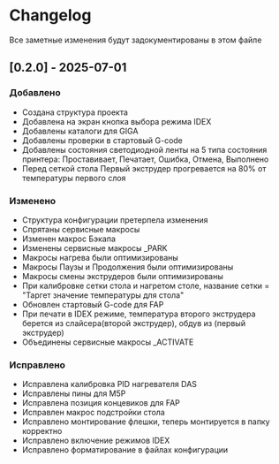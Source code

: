 # Changelog
Все заметные изменения будут задокументированы в  этом файле

## [0.2.0] - 2025-07-01
### Добавлено
- Создана структура проекта
- Добавлена на экран кнопка выбора режима IDEX
- Добавлены каталоги для GIGA
- Добавлены проверки в стартовый G-code 
- Добавлены состояния светодиодной ленты на 5 типа состояния принтера:
	Проставивает, Печатает, Ошибка, Отмена, Выполнено
- Перед сеткой стола Первый экструдер прогревается на 80% от температуры первого слоя

### Изменено
- Структура конфигурации претерпела изменения
- Спрятаны сервисные макросы 
- Изменен макрос Бэкапа
- Изменены сервисные макросы _PARK 
- Макросы нагрева были оптимизированы
- Макросы Паузы и Продолжения были оптимизированы
- Макросы смены экструдеров были оптимизированы
- При калибровке сетки стола и нагретом столе, название сетки = "Таргет значение температуры для стола"
- Обновлен стартовый G-code для FAP
- При печати в IDEX режиме, температура второго экструдера берется из слайсера(второй экструдер),
  обдув из (первый экструдер)
- Объединены сервисные макросы _ACTIVATE

### Исправлено
- Исправлена калибровка PID нагревателя DAS
- Исправлены пины для M5P
- Исправлена позиция концевиков для FAP
-	Исправлен макрос подстройки стола
- Исправлено монтирование флешки, теперь монтируется в папку корректно
- Исправлено включение режимов IDEX
- Исправлено форматирование в файлах конфигурации


